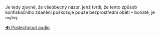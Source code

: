 
Je tedy zjevné, že všeobecný názor, jenž tvrdí, že tento způsob konfiskačního zdanění poškozuje pouze bezprostřední oběti – bohaté, je mylný.

[🔊 Poslechnout audio](/data/7-paragraphs/audio/chapter_160/para_003-Je-tedy-zjevn-e-veobecn-nzor-jen-tvrd-e.mp3)
